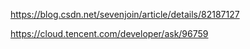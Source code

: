 https://blog.csdn.net/sevenjoin/article/details/82187127

https://cloud.tencent.com/developer/ask/96759

